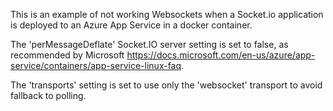 This is an example of not working Websockets when a Socket.io application is deployed to an Azure App Service in a docker container.

The 'perMessageDeflate' Socket.IO server setting is set to false, as recommended by Microsoft https://docs.microsoft.com/en-us/azure/app-service/containers/app-service-linux-faq.

The 'transports' setting is set to use only the 'websocket' transport to avoid fallback to polling.